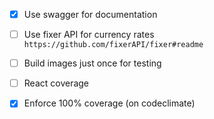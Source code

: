 - [x] Use swagger for documentation
- [ ] Use fixer API for currency rates `https://github.com/fixerAPI/fixer#readme`
- [ ] Build images just once for testing
- [ ] React coverage
- [x] Enforce 100% coverage (on codeclimate)

